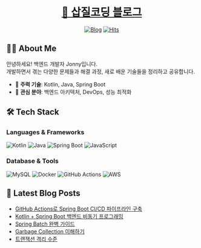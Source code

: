 <h1 align="center">
    <a href="https://jonny-cho.github.io/" target="_blank">🚀 삽질코딩 블로그</a>
</h1>

<div align="center">

[![Blog](https://img.shields.io/badge/Blog-jonny--cho.github.io-blue?style=flat-square&logo=github)](https://jonny-cho.github.io/)
[![Hits](https://hits.seeyoufarm.com/api/count/incr/badge.svg?url=https://github.com/Jonny-Cho/jonny-cho.github.io&count_bg=79C83D&title_bg=555555&icon=&icon_color=E7E7E7&title=visits&edge_flat=false)](https://hits.seeyoufarm.com)

</div>

## 👨‍💻 About Me

안녕하세요! 백엔드 개발자 Jonny입니다.  
개발하면서 겪는 다양한 문제들과 해결 과정, 새로 배운 기술들을 정리하고 공유합니다.

- 🔧 **주력 기술**: Kotlin, Java, Spring Boot
- 🌱 **관심 분야**: 백엔드 아키텍처, DevOps, 성능 최적화

## 🛠 Tech Stack

### Languages & Frameworks
![Kotlin](https://img.shields.io/badge/Kotlin-7F52FF?style=flat-square&logo=kotlin&logoColor=white)
![Java](https://img.shields.io/badge/Java-ED8B00?style=flat-square&logo=openjdk&logoColor=white)
![Spring Boot](https://img.shields.io/badge/Spring%20Boot-6DB33F?style=flat-square&logo=spring-boot&logoColor=white)
![JavaScript](https://img.shields.io/badge/JavaScript-F7DF1E?style=flat-square&logo=javascript&logoColor=black)

### Database & Tools
![MySQL](https://img.shields.io/badge/MySQL-4479A1?style=flat-square&logo=mysql&logoColor=white)
![Docker](https://img.shields.io/badge/Docker-2496ED?style=flat-square&logo=docker&logoColor=white)
![GitHub Actions](https://img.shields.io/badge/GitHub%20Actions-2088FF?style=flat-square&logo=github-actions&logoColor=white)
![AWS](https://img.shields.io/badge/AWS-232F3E?style=flat-square&logo=amazon-aws&logoColor=white)

## 📝 Latest Blog Posts

<!-- BLOG-POST-LIST:START -->
- [GitHub Actions로 Spring Boot CI/CD 파이프라인 구축](https://jonny-cho.github.io/devops/2025-07-01-github-actions-spring-boot-cicd/)
- [Kotlin + Spring Boot 백엔드 비동기 프로그래밍](https://jonny-cho.github.io/kotlin/2025-07-01-kotlin-spring-async-programming/)
- [Spring Batch 완벽 가이드](https://jonny-cho.github.io/spring/2021-07-14-springbatch/)
- [Garbage Collection 이해하기](https://jonny-cho.github.io/java/2021-06-01-garbage-collection/)
- [트랜잭션 격리 수준](https://jonny-cho.github.io/database/2021-05-27-transaction-isolation-level/)
<!-- BLOG-POST-LIST:END -->

